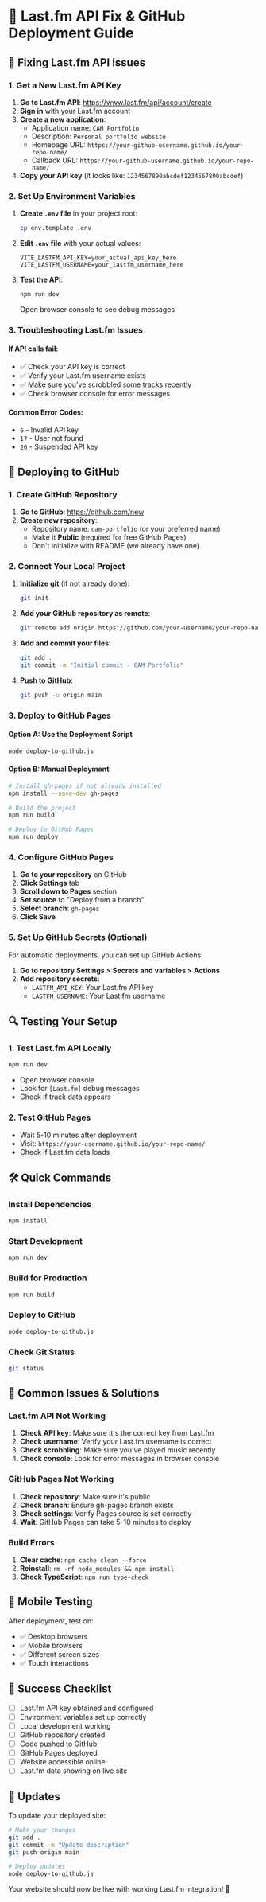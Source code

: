 # 🔧 Last.fm API Fix & GitHub Deployment Guide

## 🎵 Fixing Last.fm API Issues

### 1. Get a New Last.fm API Key

1. **Go to Last.fm API**: https://www.last.fm/api/account/create
2. **Sign in** with your Last.fm account
3. **Create a new application**:
   - Application name: `CAM Portfolio`
   - Description: `Personal portfolio website`
   - Homepage URL: `https://your-github-username.github.io/your-repo-name/`
   - Callback URL: `https://your-github-username.github.io/your-repo-name/`
4. **Copy your API key** (it looks like: `1234567890abcdef1234567890abcdef`)

### 2. Set Up Environment Variables

1. **Create `.env` file** in your project root:
   ```bash
   cp env.template .env
   ```

2. **Edit `.env` file** with your actual values:
   ```env
   VITE_LASTFM_API_KEY=your_actual_api_key_here
   VITE_LASTFM_USERNAME=your_lastfm_username_here
   ```

3. **Test the API**:
   ```bash
   npm run dev
   ```
   Open browser console to see debug messages

### 3. Troubleshooting Last.fm Issues

#### If API calls fail:
- ✅ Check your API key is correct
- ✅ Verify your Last.fm username exists
- ✅ Make sure you've scrobbled some tracks recently
- ✅ Check browser console for error messages

#### Common Error Codes:
- `6` - Invalid API key
- `17` - User not found
- `26` - Suspended API key

## 🚀 Deploying to GitHub

### 1. Create GitHub Repository

1. **Go to GitHub**: https://github.com/new
2. **Create new repository**:
   - Repository name: `cam-portfolio` (or your preferred name)
   - Make it **Public** (required for free GitHub Pages)
   - Don't initialize with README (we already have one)

### 2. Connect Your Local Project

1. **Initialize git** (if not already done):
   ```bash
   git init
   ```

2. **Add your GitHub repository as remote**:
   ```bash
   git remote add origin https://github.com/your-username/your-repo-name.git
   ```

3. **Add and commit your files**:
   ```bash
   git add .
   git commit -m "Initial commit - CAM Portfolio"
   ```

4. **Push to GitHub**:
   ```bash
   git push -u origin main
   ```

### 3. Deploy to GitHub Pages

#### Option A: Use the Deployment Script
```bash
node deploy-to-github.js
```

#### Option B: Manual Deployment
```bash
# Install gh-pages if not already installed
npm install --save-dev gh-pages

# Build the project
npm run build

# Deploy to GitHub Pages
npm run deploy
```

### 4. Configure GitHub Pages

1. **Go to your repository** on GitHub
2. **Click Settings** tab
3. **Scroll down to Pages** section
4. **Set source** to "Deploy from a branch"
5. **Select branch**: `gh-pages`
6. **Click Save**

### 5. Set Up GitHub Secrets (Optional)

For automatic deployments, you can set up GitHub Actions:

1. **Go to repository Settings > Secrets and variables > Actions**
2. **Add repository secrets**:
   - `LASTFM_API_KEY`: Your Last.fm API key
   - `LASTFM_USERNAME`: Your Last.fm username

## 🔍 Testing Your Setup

### 1. Test Last.fm API Locally
```bash
npm run dev
```
- Open browser console
- Look for `[Last.fm]` debug messages
- Check if track data appears

### 2. Test GitHub Pages
- Wait 5-10 minutes after deployment
- Visit: `https://your-username.github.io/your-repo-name/`
- Check if Last.fm data loads

## 🛠️ Quick Commands

### Install Dependencies
```bash
npm install
```

### Start Development
```bash
npm run dev
```

### Build for Production
```bash
npm run build
```

### Deploy to GitHub
```bash
node deploy-to-github.js
```

### Check Git Status
```bash
git status
```

## 🚨 Common Issues & Solutions

### Last.fm API Not Working
1. **Check API key**: Make sure it's the correct key from Last.fm
2. **Check username**: Verify your Last.fm username is correct
3. **Check scrobbling**: Make sure you've played music recently
4. **Check console**: Look for error messages in browser console

### GitHub Pages Not Working
1. **Check repository**: Make sure it's public
2. **Check branch**: Ensure gh-pages branch exists
3. **Check settings**: Verify Pages source is set correctly
4. **Wait**: GitHub Pages can take 5-10 minutes to deploy

### Build Errors
1. **Clear cache**: `npm cache clean --force`
2. **Reinstall**: `rm -rf node_modules && npm install`
3. **Check TypeScript**: `npm run type-check`

## 📱 Mobile Testing

After deployment, test on:
- ✅ Desktop browsers
- ✅ Mobile browsers
- ✅ Different screen sizes
- ✅ Touch interactions

## 🎉 Success Checklist

- [ ] Last.fm API key obtained and configured
- [ ] Environment variables set up correctly
- [ ] Local development working
- [ ] GitHub repository created
- [ ] Code pushed to GitHub
- [ ] GitHub Pages deployed
- [ ] Website accessible online
- [ ] Last.fm data showing on live site

## 🔄 Updates

To update your deployed site:
```bash
# Make your changes
git add .
git commit -m "Update description"
git push origin main

# Deploy updates
node deploy-to-github.js
```

Your website should now be live with working Last.fm integration! 🎉 